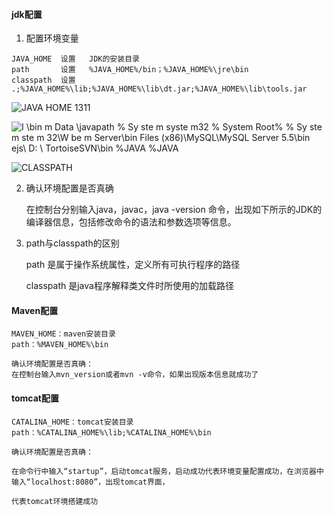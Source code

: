 #### jdk配置

1. 配置环境变量

~~~
JAVA_HOME  设置   JDK的安装目录
path       设置   %JAVA_HOME%/bin；%JAVA_HOME%\jre\bin
classpath  设置   .;%JAVA_HOME%\lib;%JAVA_HOME%\lib\dt.jar;%JAVA_HOME%\lib\tools.jar
~~~



![JAVA HOME  1311 ](H:\笔记\图片\环境变量配置\clip_image001.png)

![I \bin  m Data \javapath  % Sy ste m syste m32  % System Root%  % Sy ste m ste m 32\W be m  Server\bin  Files (x86)\MySQL\MySQL Server 5.5\bin  ejs\  D: \ TortoiseSVN\bin  %JAVA  %JAVA ](H:\笔记\图片\环境变量配置\clip_image001-1607344457292.png)

![CLASSPATH ](H:\笔记\图片\环境变量配置\clip_image001-1607344483494.png)



2. 确认环境配置是否真确

    在控制台分别输入java，javac，java -version 命令，出现如下所示的JDK的编译器信息，包括修改命令的语法和参数选项等信息。

3. path与classpath的区别

    path 是属于操作系统属性，定义所有可执行程序的路径

    classpath 是java程序解释类文件时所使用的加载路径

#### Maven配置

~~~
MAVEN_HOME：maven安装目录
path：%MAVEN_HOME%\bin

确认环境配置是否真确：
在控制台输入mvn_version或者mvn -v命令，如果出现版本信息就成功了
~~~



#### tomcat配置

 ~~~
CATALINA_HOME：tomcat安装目录
path：%CATALINA_HOME%\lib;%CATALINA_HOME%\bin

确认环境配置是否真确：

在命令行中输入“startup”，启动tomcat服务，启动成功代表环境变量配置成功，在浏览器中输入“localhost:8080”，出现tomcat界面，

代表tomcat环境搭建成功
 ~~~

